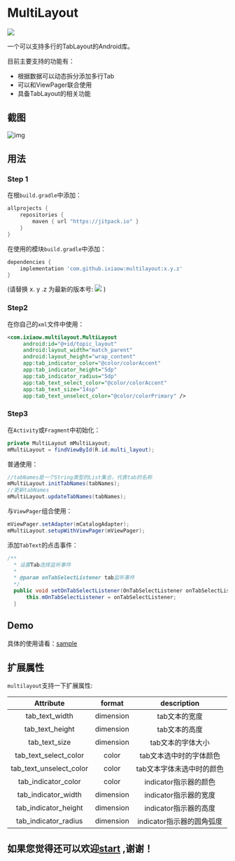 # MultiLayout

[![](https://jitpack.io/v/ixiaow/multilayout.svg)](https://jitpack.io/#ixiaow/multilayout)

一个可以支持多行的TabLayout的Android库。

目前主要支持的功能有：

* 根据数据可以动态拆分添加多行Tab
* 可以和ViewPager联合使用
* 具备TabLayout的相关功能

## 截图

![img](https://github.com/ixiaow/multilayout/blob/master/picture/demo.gif)

## 用法

### Step 1

在根`build.gradle`中添加：

```groovy
allprojects {
    repositories {
        maven { url "https://jitpack.io" }
    }
}
```

在使用的模块`build.gradle`中添加：

```groovy
dependencies {
    implementation 'com.github.ixiaow:multilayout:x.y.z'
}
```
(请替换 x. y .z 为最新的版本号: ![](https://jitpack.io/v/ixiaow/multilayout.svg) )

### Step2

在你自己的`xml`文件中使用：

```xml
<com.ixiaow.multilayout.MultiLayout
     android:id="@+id/topic_layout"
     android:layout_width="match_parent"
     android:layout_height="wrap_content"
     app:tab_indicator_color="@color/colorAccent"
     app:tab_indicator_height="5dp"
     app:tab_indicator_radius="5dp"
     app:tab_text_select_color="@color/colorAccent"
     app:tab_text_size="14sp"
     app:tab_text_unselect_color="@color/colorPrimary" />
```

### Step3

在`Activity`或`Fragment`中初始化：

```java
private MultiLayout mMultiLayout;
mMultiLayout = findViewById(R.id.multi_layout);
```

普通使用：

```java
//tabNames是一个String类型的List集合，代表tab的名称
mMultiLayout.initTabNames(tabNames);
//更新tabNames
mMultiLayout.updateTabNames(tabNames);
```
与`ViewPager`组合使用：

```java
mViewPager.setAdapter(mCatalogAdapter);
mMultiLayout.setupWithViewPager(mViewPager);
```
添加`TabText`的点击事件：

```java
/**
  * 设置Tab选择监听事件
  *
  * @param onTabSelectListener tab监听事件
  */
  public void setOnTabSelectListener(OnTabSelectListener onTabSelectListener) {
      this.mOnTabSelectListener = onTabSelectListener;
  }
```

## Demo

具体的使用请看：[sample](https://github.com/ixiaow/multilayout/tree/master/sample)



## 扩展属性

`multilayout`支持一下扩展属性:

|        Attribute        |  format   |        description        |
| :---------------------: | :-------: | :-----------------------: |
|     tab_text_width      | dimension |       tab文本的宽度       |
|     tab_text_height     | dimension |       tab文本的高度       |
|      tab_text_size      | dimension |     tab文本的字体大小     |
|  tab_text_select_color  |   color   |  tab文本选中时的字体颜色  |
| tab_text_unselect_color |   color   | tab文本字体未选中时的颜色 |
|   tab_indicator_color   |   color   |   indicator指示器的颜色   |
|   tab_indicator_width   | dimension |   indicator指示器的宽度   |
|  tab_indicator_height   | dimension |   indicator指示器的高度   |
|  tab_indicator_radius   | dimension | indicator指示器的圆角弧度 |


## 如果您觉得还可以欢迎[start](https://github.com/ixiaow/multilayout) ,谢谢！



